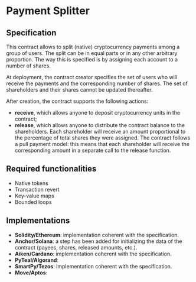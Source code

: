 # Payment Splitter

## Specification

This contract allows to split (native) cryptocurrency payments among a group of users. The split can be in equal parts or in any other arbitrary proportion. The way this is specified is by assigning each account to a number of shares. 

At deployment, the contract creator specifies the set of users who will receive the payments and the corresponding number of shares. The set of shareholders and their shares cannot be updated thereafter. 

After creation, the contract supports the following actions:
- **receive**, which allows anyone to deposit cryptocurrency units in the contract;
- **release**, which allows anyone to distribute the contract balance to the shareholders. Each shareholder will receive an amount proportional to the percentage of total shares they were assigned. The contract follows a pull payment model: this means that each shareholder will receive the corresponding amount in a separate call to the release function.

## Required functionalities

- Native tokens
- Transaction revert
- Key-value maps
- Bounded loops

## Implementations

- **Solidity/Ethereum**: implementation coherent with the specification.
- **Anchor/Solana**: a step has been added for initializing the data of the contract (payees, shares, released amounts, etc.). 
- **Aiken/Cardano**: implementation coherent with the specification.
- **PyTeal/Algorand**:
- **SmartPy/Tezos**: implementation coherent with the specification.
- **Move/Aptos**:
